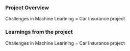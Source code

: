 ### Project Overview

 Challenges in Machine Learining = Car Insurance project


### Learnings from the project

 Challenges in Machine Learining = Car Insurance project


